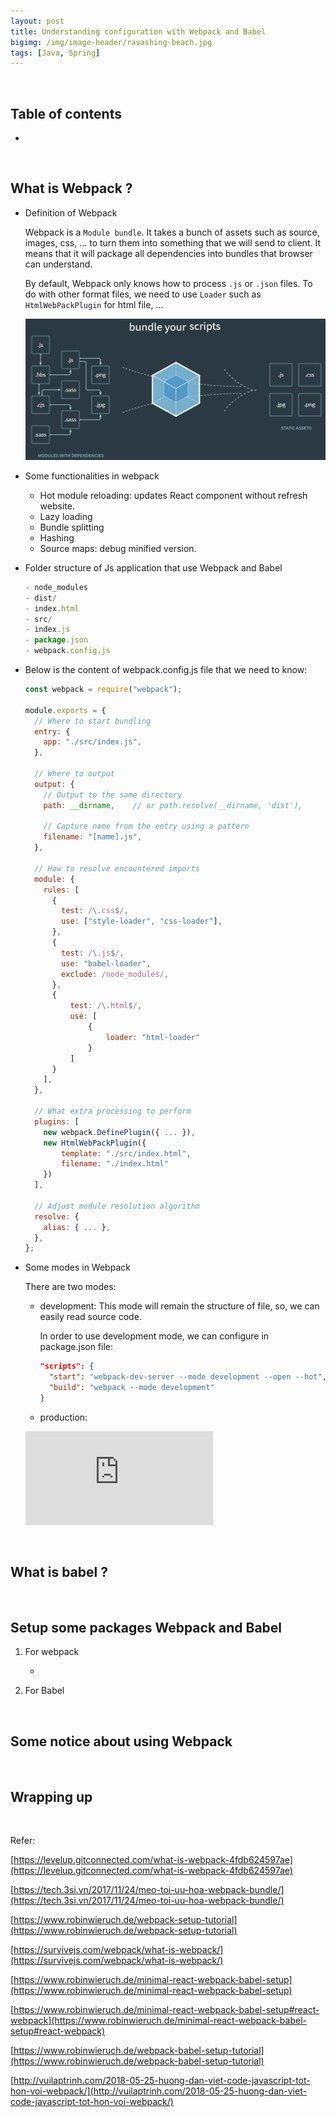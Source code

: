 ```yaml
---
layout: post
title: Understanding configuration with Webpack and Babel
bigimg: /img/image-header/ravashing-beach.jpg
tags: [Java, Spring]
---
```





<br>

## Table of contents
- []()



<br>

## What is Webpack ?
- Definition of Webpack

  Webpack is a ```Module bundle```. It takes a bunch of assets such as source, images, css, ... to turn them into something that we will send to client. It means that it will package all dependencies into bundles that browser can understand.

  By default, Webpack only knows how to process ```.js``` or ```.json``` files. To do with other format files, we need to use ```Loader``` such as ```HtmlWebPackPlugin``` for html file, ...

  ![](../img/Webpack/webpack-bundle-our-scripts.png)

- Some functionalities in webpack

  - Hot module reloading: updates React component without refresh website.
  - Lazy loading
  - Bundle splitting
  - Hashing
  - Source maps: debug minified version.

- Folder structure of Js application that use Webpack and Babel

  ```js
  - node_modules
  - dist/
  - index.html
  - src/
  - index.js
  - package.json
  - webpack.config.js
  ```

- Below is the content of webpack.config.js file that we need to know:

  ```js
  const webpack = require("webpack");

  module.exports = {
    // Where to start bundling
    entry: {
      app: "./src/index.js",
    },

    // Where to output
    output: {
      // Output to the same directory
      path: __dirname,    // or path.resolve(__dirname, 'dist'),

      // Capture name from the entry using a pattern
      filename: "[name].js",
    },

    // How to resolve encountered imports
    module: {
      rules: [
        {
          test: /\.css$/,
          use: ["style-loader", "css-loader"],
        },
        {
          test: /\.js$/,
          use: "babel-loader",
          exclude: /node_modules/,
        },
        {
            test: /\.html$/,
            use: [
                {
                    loader: "html-loader"
                }
            ]
        }
      ],
    },

    // What extra processing to perform
    plugins: [
      new webpack.DefinePlugin({ ... }),
      new HtmlWebPackPlugin({
          template: "./src/index.html",
          filename: "./index.html"
      })
    ],

    // Adjust module resolution algorithm
    resolve: {
      alias: { ... },
    },
  };
  ```



- Some modes in Webpack

  There are two modes:
  - development: This mode will remain the structure of file, so, we can easily read source code.

    In order to use development mode, we can configure in package.json file:

    ```json
    "scripts": {
      "start": "webpack-dev-server --mode development --open --hot",
      "build": "webpack --mode development"
    }
    ```

  - production: 

  ![](https://blog.phohuynh.com/2018/07/25/webpack-4-tu-co-ban-cho-den-xay-dung-project-react-es-6-build-production.html)

<br>

## What is babel ?





<br>

## Setup some packages Webpack and Babel
1. For webpack

    - 




2. For Babel





<br>

## Some notice about using Webpack






<br>

## Wrapping up





<br>

Refer:

[https://levelup.gitconnected.com/what-is-webpack-4fdb624597ae](https://levelup.gitconnected.com/what-is-webpack-4fdb624597ae)

[https://tech.3si.vn/2017/11/24/meo-toi-uu-hoa-webpack-bundle/](https://tech.3si.vn/2017/11/24/meo-toi-uu-hoa-webpack-bundle/)

[https://www.robinwieruch.de/webpack-setup-tutorial](https://www.robinwieruch.de/webpack-setup-tutorial)

[https://survivejs.com/webpack/what-is-webpack/](https://survivejs.com/webpack/what-is-webpack/)


[https://www.robinwieruch.de/minimal-react-webpack-babel-setup](https://www.robinwieruch.de/minimal-react-webpack-babel-setup)

[https://www.robinwieruch.de/minimal-react-webpack-babel-setup#react-webpack](https://www.robinwieruch.de/minimal-react-webpack-babel-setup#react-webpack)

[https://www.robinwieruch.de/webpack-babel-setup-tutorial](https://www.robinwieruch.de/webpack-babel-setup-tutorial)

[http://vuilaptrinh.com/2018-05-25-huong-dan-viet-code-javascript-tot-hon-voi-webpack/](http://vuilaptrinh.com/2018-05-25-huong-dan-viet-code-javascript-tot-hon-voi-webpack/)